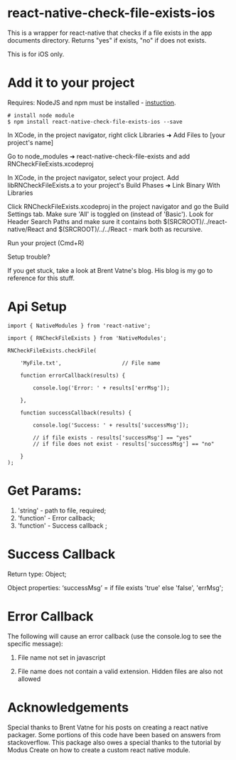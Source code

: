 # react-native-check-file-exists-ios

This is a wrapper for react-native that checks if a file exists in the app documents directory. Returns "yes" if exists, "no" if does not exists. 

This is for iOS only.

# Add it to your project

Requires: NodeJS and npm must be installed - <a href="https://docs.npmjs.com/getting-started/installing-node">instuction</a>.

    # install node module
    $ npm install react-native-check-file-exists-ios --save

In XCode, in the project navigator, right click Libraries ➜ Add Files to [your project's name]

Go to node_modules ➜ react-native-check-file-exists and add RNCheckFileExists.xcodeproj

In XCode, in the project navigator, select your project. Add libRNCheckFileExists.a to your project's Build Phases ➜ Link Binary With Libraries

Click RNCheckFileExists.xcodeproj in the project navigator and go the Build Settings tab. Make sure 'All' is toggled on (instead of 'Basic'). Look for Header Search Paths and make sure it contains both $(SRCROOT)/../react-native/React and $(SRCROOT)/../../React - mark both as recursive.

Run your project (Cmd+R)

Setup trouble?

If you get stuck, take a look at Brent Vatne's blog. His blog is my go to reference for this stuff.

# Api Setup

    import { NativeModules } from 'react-native';

    import { RNCheckFileExists } from 'NativeModules';

    RNCheckFileExists.checkFile(

        'MyFile.txt',                   // File name

        function errorCallback(results) {

            console.log('Error: ' + results['errMsg']);

        },

        function successCallback(results) {

            console.log('Success: ' + results['successMsg']);

            // if file exists - results['successMsg'] == "yes"
            // if file does not exist - results['successMsg'] == "no"

        }
    );
    
    
# Get Params: 

  1) 'string' - path to file, required;
  2) 'function' - Error callback;
  3) 'function' - Success callback ;
    
# Success Callback 

Return type: Object;
    
Object properties: ‘successMsg’ = if file exists 'true' else 'false', 'errMsg';

# Error Callback

The following will cause an error callback (use the console.log to see the specific message):

1) File name not set in javascript

2) File name does not contain a valid extension. Hidden files are also not allowed

# Acknowledgements

Special thanks to Brent Vatne for his posts on creating a react native packager. Some portions of this code have been based on answers from stackoverflow. This package also owes a special thanks to the tutorial by Modus Create on how to create a custom react native module.

